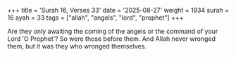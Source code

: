 +++
title = 'Surah 16, Verses 33'
date = '2025-08-27'
weight = 1934
surah = 16
ayah = 33
tags = ["allah", "angels", "lord", "prophet"]
+++

Are they only awaiting the coming of the angels or the command of your Lord ˹O Prophet˺? So were those before them. And Allah never wronged them, but it was they who wronged themselves.